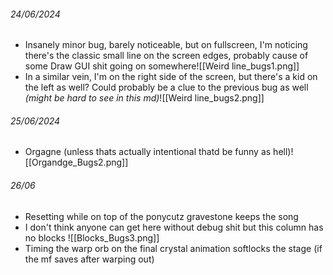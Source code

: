 ###### 24/06/2024
- Insanely minor bug, barely noticeable, but on fullscreen, I'm noticing there's the classic small line on the screen edges, probably cause of some Draw GUI shit going on somewhere![[Weird line_bugs1.png]]
- In a similar vein, I'm on the right side of the screen, but there's a kid on the left as well? Could probably be a clue to the previous bug as well *(might be hard to see in this md)*![[Weird line_bugs2.png]]

###### 25/06/2024
- Orgagne (unless thats actually intentional thatd be funny as hell)![[Organdge_Bugs2.png]]

###### 26/06
- Resetting while on top of the ponycutz gravestone keeps the song
- I don't think anyone can get here without debug shit but this column has no blocks ![[Blocks_Bugs3.png]]
- Timing the warp orb on the final crystal animation softlocks the stage (if the mf saves after warping out)